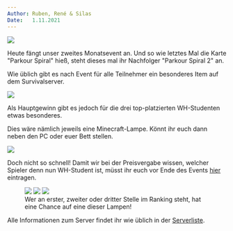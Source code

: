 ```yaml
---
Author:	Ruben, René & Silas
Date:	1.11.2021
---
```


<section>
<img src="/content/parkour_spiral_2/start.png"/>
<p>Heute fängt unser zweites Monatsevent an. Und so wie letztes Mal die Karte "Parkour Spiral" hieß, steht dieses mal ihr Nachfolger "Parkour Spiral 2" an.</p>
<p>Wie üblich gibt es nach Event für alle Teilnehmer ein besonderes Item auf dem Survivalserver.</p>
</section>

<section>
<img src="/content/parkour_spiral_2/from_above.png"/>
<p>Als Hauptgewinn gibt es jedoch für die drei top-platzierten WH-Studenten etwas besonderes.</p>
<p>Dies wäre nämlich jeweils eine Minecraft-Lampe. Könnt ihr euch dann neben den PC oder euer Bett stellen.</p>
</section>

<section>
<img src="/content/parkour_spiral_2/close_rainbow.png"/>
<p>Doch nicht so schnell! Damit wir bei der Preisvergabe wissen, welcher Spieler denn nun WH-Student ist, müsst ihr euch vor Ende des Events <a href="https://docs.google.com/forms/d/e/1FAIpQLScnVhzoiSIl7kCpF0AXKLzGKLhDEsy4oh5TLP2ITg4BxMWCwg/viewform">hier</a> eintragen.</p>
</section>

<section>
<figure>
<div class="listing">
	<img style="max-height: 5em" src="/content/parkour_spiral_2/creeper_lamp.png">
	<img style="max-height: 5em" src="/content/parkour_spiral_2/tnt_lamp.png">
	<img style="max-height: 5em" src="/content/parkour_spiral_2/charged_creeper_lamp.png">
</div>
<figcaption>Wer an erster, zweiter oder dritter Stelle im Ranking steht, hat eine Chance auf eine dieser Lampen!</figcaption>
</figure>
</section>

<section>
<p>Alle Informationen zum Server findet ihr wie üblich in der <a href="/server_list/">Serverliste</a>.</p>
</section>
